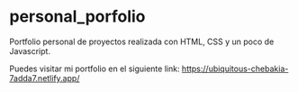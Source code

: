 # personal_porfolio
Portfolio personal de proyectos realizada con HTML, CSS y un poco de Javascript.

Puedes visitar mi portfolio en el siguiente link: https://ubiquitous-chebakia-7adda7.netlify.app/
